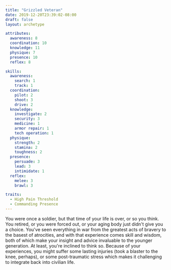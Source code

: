 ```yaml
---
title: "Grizzled Veteran"
date: 2019-12-20T23:39:02-08:00
draft: false
layout: archetype 

attributes:
  awareness: 8
  coordination: 10
  knowledge: 11
  physique: 7
  presence: 10
  reflex: 8

skills:
  awareness:
    search: 1
    track: 1
  coordination:
    pilot: 2
    shoot: 3
    drive: 2
  knowledge:
    investigate: 2
    security: 3
    medicine: 1
    armor repair: 1
    tech operation: 1
  physique:
    strength: 2
    stamina: 2
    toughness: 2
  presence:
    persuade: 3
    lead: 3
    intimidate: 1 
  reflex:
    melee: 3
    brawl: 3

traits:
  - High Pain Threshold
  - Commanding Presence
---
```

You were once a soldier, but that time of your life is over, or so you think. You retired, or you were forced out, or your aging body just didn't give you a choice. You've seen everything in war from the greatest acts of bravery to the basest of atrocities, and with that experience comes skill and wisdom, both of which make your insight and advice invaluable to the younger generation. At least, you're inclined to think so. Because of your experiences, you might suffer some lasting injuries (took a blaster to the knee, perhaps), or some post-traumatic stress which makes it challenging to integrate back into civilian life.
